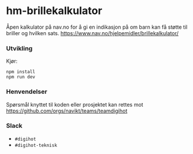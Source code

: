 # hm-brillekalkulator

Åpen kalkulator på nav.no for å gi en indikasjon på om barn kan få støtte til briller og hvilken sats. 
https://www.nav.no/hjelpemidler/brillekalkulator/

### Utvikling 

Kjør: 

```
npm install 
npm run dev
```


### Henvendelser
Spørsmål knyttet til koden eller prosjektet kan rettes mot https://github.com/orgs/navikt/teams/teamdigihot

### Slack
- `#digihot`
- `#digihot-teknisk`
